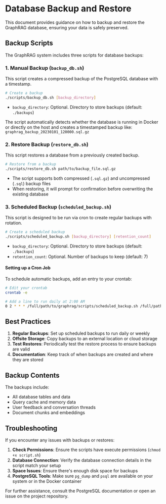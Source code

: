 # Database Backup and Restore

This document provides guidance on how to backup and restore the GraphRAG database, ensuring your data is safely preserved.

## Backup Scripts

The GraphRAG system includes three scripts for database backups:

### 1. Manual Backup (`backup_db.sh`)

This script creates a compressed backup of the PostgreSQL database with a timestamp.

```bash
# Create a backup
./scripts/backup_db.sh [backup_directory]
```

- `backup_directory`: Optional. Directory to store backups (default: `./backups`)

The script automatically detects whether the database is running in Docker or directly on the host and creates a timestamped backup like: `graphrag_backup_20230101_120000.sql.gz`

### 2. Restore Backup (`restore_db.sh`)

This script restores a database from a previously created backup.

```bash
# Restore from a backup
./scripts/restore_db.sh path/to/backup_file.sql.gz
```

- The script supports both compressed (`.sql.gz`) and uncompressed (`.sql`) backup files
- When restoring, it will prompt for confirmation before overwriting the existing database

### 3. Scheduled Backup (`scheduled_backup.sh`)

This script is designed to be run via cron to create regular backups with rotation.

```bash
# Create a scheduled backup
./scripts/scheduled_backup.sh [backup_directory] [retention_count]
```

- `backup_directory`: Optional. Directory to store backups (default: `./backups`)
- `retention_count`: Optional. Number of backups to keep (default: 7)

#### Setting up a Cron Job

To schedule automatic backups, add an entry to your crontab:

```bash
# Edit your crontab
crontab -e

# Add a line to run daily at 2:00 AM
0 2 * * * /full/path/to/graphrag/scripts/scheduled_backup.sh /full/path/to/backup/directory 7
```

## Best Practices

1. **Regular Backups**: Set up scheduled backups to run daily or weekly
2. **Offsite Storage**: Copy backups to an external location or cloud storage
3. **Test Restores**: Periodically test the restore process to ensure backups are valid
4. **Documentation**: Keep track of when backups are created and where they are stored

## Backup Contents

The backups include:

- All database tables and data
- Query cache and memory data
- User feedback and conversation threads
- Document chunks and embeddings

## Troubleshooting

If you encounter any issues with backups or restores:

1. **Check Permissions**: Ensure the scripts have execute permissions (`chmod +x script.sh`)
2. **Database Connection**: Verify the database connection details in the script match your setup
3. **Space Issues**: Ensure there's enough disk space for backups
4. **PostgreSQL Tools**: Make sure `pg_dump` and `psql` are available on your system or in the Docker container

For further assistance, consult the PostgreSQL documentation or open an issue on the project repository.